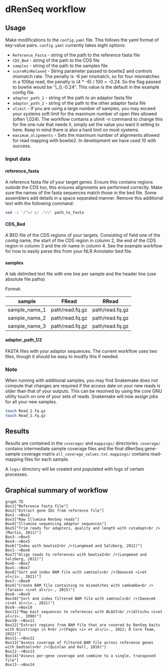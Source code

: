 # dRenSeq workflow

## Usage

Make modifications to the `config.yaml` file.
This follows the yaml format of key-value pairs.
`config.yaml` currently takes eight options:

*   `Reference_Fasta` - string of the path to the reference fasta file
*   `CDS_Bed` - string of the path to the CDS file
*   `samples` - string of the path to the samples file
*   `scoreMinRelaxed` - String parameter passed to bowtie2 and controls mismatch rate.
The penalty is -6 per mismatch, so for four mismatches in a 100bp read, the penalty is (4 * -6) / 100 = -0.24.
So the flag passed to bowtie would be "L,0,-0.24".
This value is the default in the example config file.
*   `adaptor_path_1` - string of the path to an adaptor fasta file
*   `adaptor_path_2` - string of the path to the other adaptor fasta file
*   `ulimit` - If you are using a large number of samples, you may exceed your systems soft limit for the maximum number of open files allowed (often 1,024).
The workflow contains a ulimit -n command to change this for the one rule that needs it, simply set the value you want it setting to here.
Keep in mind there is also a hard limit on most systems.
*   `maximum_alignments` - Sets the maximum number of alignments allowed for read mapping with bowtie2.
In development we have used 10 with success.

### Input data

#### reference_fasta

A reference fasta file of your target genes.
Ensure this contains regions outside the CDS too, this ensures alignments are performed correctly.
Make sure the names of the fasta sequences match those in the bed file. Some assemblers add details in a space separated manner. Remove this additional text with the following command:

```bash
sed -i '/^>/ s/ .*//' path_to_fasta
```

#### CDS_Bed

A BED file of the CDS regions of your targets. Consisting of field one of the contig name, the start of the CDS region in column 2, the end of the CDS region in column 3 and the nlr name in column 4. See the example workflow for how to easily parse this from your NLR Annotator bed file.

#### samples

A tab delimited text file with one line per sample and the header line (use absolute file paths)

Format:

| sample | FRead | RRead |
| --- | --- | ---|
| sample_name_1 | path/read.fq.gz | path/read.fq.gz |
| sample_name_2 | path/read.fq.gz | path/read.fq.gz |
| sample_name_3 | path/read.fq.gz | path/read.fq.gz |

#### adaptor_path_1/2

FASTA files with your adaptor sequences.
The current workflow uses two files, though it should be easy to modify this if needed.

### Note

When running with additional samples, you may find Snakemake does not compute that changes are required if the access date on your new reads is older than that of your outputs.
This can be resolved by using the core GNU utility touch on one of your sets of reads.
Snakemake will now assign jobs for all your new samples.

```bash
touch Read_1.fq.gz
touch Read_2.fq.gz
```

## Results

Results are contained in the `coverage/` and `mappings/` directories.
`coverage/` contains intermediate sample coverage files and the final dRenSeq gene-sample coverage matrix `all_coverage_values.txt`.
`mappings/` contains read-mapping files for each sample.

A `logs/` directory will be created and populated with logs of certain processes.

## Graphical summary of workflow

```mermaid
graph TD
Box1["Reference fasta file"]
Box2["Extract gene IDs from reference file"]
Box1-->Box2
Box3["Raw Illumina RenSeq reads"]
Box4["Illumina sequencing adaptor sequences"]
Box5["Trim reads for adaptors, quality and length with cutadapt<br />(Martin, 2011)"]
Box3-->Box5
Box4-->Box5
Box6["Index with bowtie2<br />(Langmead and Salzberg, 2012)"]
Box1-->Box6
Box7["Align reads to references with bowtie2<br />(Langmead and Salzberg, 2012)"]
Box6-->Box7
Box5-->Box7
Box8["Sort and index BAM file with samtools<br />(Danecek <i>et al</i>., 2021)"]
Box7-->Box8
Box9["Create BAM file containing no mismatches with sambamba<br />(Tarasov <i>et al</i>., 2015)"]
Box8-->Box9
Box10["Sort and index filtered BAM file with samtools<br />(Danecek <i>et al</i>., 2021)"]
Box9-->Box10
Box11["Map bait sequences to references with BLAST<br />(Altschu <i>et al</i>., 1990)"]
Box10-->Box11
Box12["Extract regions from BAM file that are covered by RenSeq baits with Biostrings in R<br />(Pagès <i> et al</i>., 2022; R Core Team, 2022)"]
Box11-->Box12
Box13["Assess coverage of filtered BAM file across reference genes with bedtools<br />(Quinlan and Hall, 2010)"]
Box12-->Box13
Box14["Assess per-gene coverage and combine to a single, transposed file"]
Box13-->Box14
```
